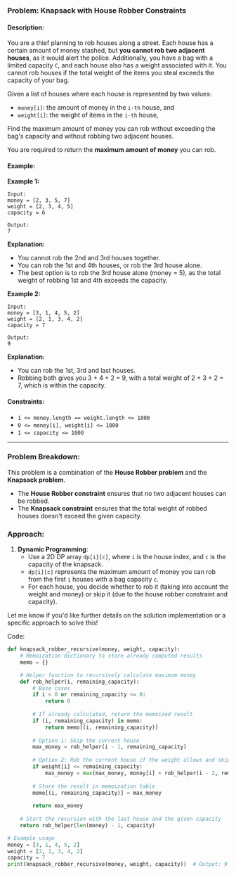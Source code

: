 ### Problem: Knapsack with House Robber Constraints

#### Description:
You are a thief planning to rob houses along a street. Each house has a certain amount of money stashed, but **you cannot rob two adjacent houses**, as it would alert the police. Additionally, you have a bag with a limited capacity `C`, and each house also has a weight associated with it. You cannot rob houses if the total weight of the items you steal exceeds the capacity of your bag.

Given a list of houses where each house is represented by two values: 
- `money[i]`: the amount of money in the `i-th` house, and
- `weight[i]`: the weight of items in the `i-th` house, 

Find the maximum amount of money you can rob without exceeding the bag's capacity and without robbing two adjacent houses.

You are required to return the **maximum amount of money** you can rob.

#### Example:

**Example 1:**

```
Input:
money = [2, 3, 5, 7]
weight = [2, 3, 4, 5]
capacity = 6

Output:
7
```

**Explanation:**
- You cannot rob the 2nd and 3rd houses together.
- You can rob the 1st and 4th houses, or rob the 3rd house alone.
- The best option is to rob the 3rd house alone (money = 5), as the total weight of robbing 1st and 4th exceeds the capacity.

**Example 2:**

```
Input:
money = [3, 1, 4, 5, 2]
weight = [2, 1, 3, 4, 2]
capacity = 7

Output:
9
```

**Explanation:**
- You can rob the 1st, 3rd and last houses.
- Robbing both gives you 3 + 4 + 2 = 9, with a total weight of 2 + 3 + 2 = 7, which is within the capacity.

#### Constraints:
- `1 <= money.length == weight.length <= 1000`
- `0 <= money[i], weight[i] <= 1000`
- `1 <= capacity <= 1000`

---

### Problem Breakdown:
This problem is a combination of the **House Robber problem** and the **Knapsack problem**.

- The **House Robber constraint** ensures that no two adjacent houses can be robbed.
- The **Knapsack constraint** ensures that the total weight of robbed houses doesn't exceed the given capacity.

### Approach:

1. **Dynamic Programming**:
   - Use a 2D DP array `dp[i][c]`, where `i` is the house index, and `c` is the capacity of the knapsack.
   - `dp[i][c]` represents the maximum amount of money you can rob from the first `i` houses with a bag capacity `c`.
   - For each house, you decide whether to rob it (taking into account the weight and money) or skip it (due to the house robber constraint and capacity).

Let me know if you'd like further details on the solution implementation or a specific approach to solve this!

Code:
```python
def knapsack_robber_recursive(money, weight, capacity):
    # Memoization dictionary to store already computed results
    memo = {}

    # Helper function to recursively calculate maximum money
    def rob_helper(i, remaining_capacity):
        # Base cases
        if i < 0 or remaining_capacity <= 0:
            return 0
        
        # If already calculated, return the memoized result
        if (i, remaining_capacity) in memo:
            return memo[(i, remaining_capacity)]
        
        # Option 1: Skip the current house
        max_money = rob_helper(i - 1, remaining_capacity)
        
        # Option 2: Rob the current house if the weight allows and skip the previous house
        if weight[i] <= remaining_capacity:
            max_money = max(max_money, money[i] + rob_helper(i - 2, remaining_capacity - weight[i]))
        
        # Store the result in memoization table
        memo[(i, remaining_capacity)] = max_money
        
        return max_money
    
    # Start the recursion with the last house and the given capacity
    return rob_helper(len(money) - 1, capacity)

# Example usage
money = [3, 1, 4, 5, 2]
weight = [2, 1, 3, 4, 2]
capacity = 7
print(knapsack_robber_recursive(money, weight, capacity))  # Output: 9
```